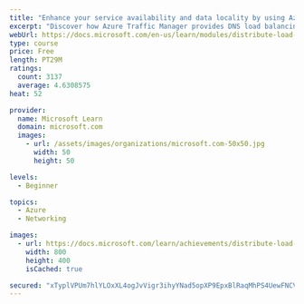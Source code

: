 ```yaml
---
title: "Enhance your service availability and data locality by using Azure Traffic Manager"
excerpt: "Discover how Azure Traffic Manager provides DNS load balancing for your application to improve the performance and availability of your application."
webUrl: https://docs.microsoft.com/en-us/learn/modules/distribute-load-with-traffic-manager/
type: course
price: Free
length: PT29M
ratings:
  count: 3137
  average: 4.6308575
heat: 52

provider:
  name: Microsoft Learn
  domain: microsoft.com
  images:
    - url: /assets/images/organizations/microsoft.com-50x50.jpg
      width: 50
      height: 50

levels:
  - Beginner

topics:
  - Azure
  - Networking

images:
  - url: https://docs.microsoft.com/learn/achievements/distribute-load-with-traffic-manager-social.png
    width: 800
    height: 400
    isCached: true

secured: "xTyplVPUm7hlYLOxXL4ogJvVigr3ihyYNad5opXP9EpxBlRaqMhPS4UewFNCVRmzE9wt+4JZDrWe64aBcazCC3L30zM/VEAjw0OFb79orH+pzL3iWPDB16N9bmPbWzQBbSTmBf65MJr1uoy81rtvcnujy5rIEcnG0UhOT6rcNl2RkqTYP6cmBiDU2HOlATbhpI+Ykhq81yo8a1LSfPLB30XgtEEouAxyyhIpNmfM0KaUKyCS6xnUbGsMapLjuLV+Jmi3adb+B1abhMw6bIq9zBBhhJCLhECjHQ34Q7vcT3l6O48Na/dILQY/xkrezC0j3obs2O0Dilhimc8p0lEPzhcamTNNExTSnzJYJeLciLZf8N2sy6x/skU6zbCx3mKcMpvmoGTy59aBWXYecfjJz3eUBWsLO7l5jrI+/sU5f+A=;3pmF+qi/7/ucgaIZqWA0Qw=="
---
```


